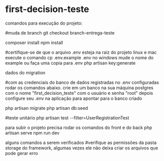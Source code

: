 # first-decision-teste

comandos para execução do projeto:

#muda de branch
git checkout branch-entrega-teste

composer install
npm install


#certifique-se de que o arquivo .env esteja na raiz do projeto
linux e mac execute o comando cp .env.example .env no windows mude o nome do example ou faça uma copia para .env
php artisan key:generate


dados do migration 

#com as credenciais do banco de dados registradas no .env configuradas rodar os comandos abaixo.
crie em um banco na sua máquina postgres com o nome "first_decision_teste" com o usuário e senha "root" depois configure seu .env na aplicação para apontar para o banco criado

php artisan migrate
php artisan db:seed


#teste unitário
php artisan test --filter=UserRegistrationTest


para subir o projeto precisa rodar os comandos do front e do back
php artisan serve
npm run dev


alguns comandos a serem verificados
#verifique as permissões da pasta storage do framework, algumas vezes ele não deixa criar os arquivos que pode gerar erro

